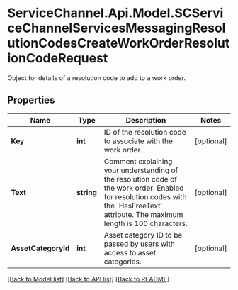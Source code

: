 # ServiceChannel.Api.Model.SCServiceChannelServicesMessagingResolutionCodesCreateWorkOrderResolutionCodeRequest
Object for details of a resolution code to add to a work order.

## Properties

Name | Type | Description | Notes
------------ | ------------- | ------------- | -------------
**Key** | **int** | ID of the resolution code to associate with the work order. | [optional] 
**Text** | **string** | Comment explaining your understanding of the resolution code of the work order.               Enabled for resolution codes with the &#x60;HasFreeText&#x60; attribute. The maximum length is 100 characters. | [optional] 
**AssetCategoryId** | **int** | Asset category ID to be passed by users with access to asset categories. | [optional] 

[[Back to Model list]](../README.md#documentation-for-models) [[Back to API list]](../README.md#documentation-for-api-endpoints) [[Back to README]](../README.md)

